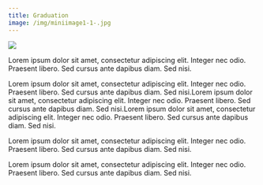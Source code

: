 ```yaml
---
title: Graduation
image: /img/miniimage1-1-.jpg
---
```

![](/img/miniimage1-1-.jpg)

Lorem ipsum dolor sit amet, consectetur adipiscing elit. Integer nec odio. Praesent libero. Sed cursus ante dapibus diam. Sed nisi.

Lorem ipsum dolor sit amet, consectetur adipiscing elit. Integer nec odio. Praesent libero. Sed cursus ante dapibus diam. Sed nisi.Lorem ipsum dolor sit amet, consectetur adipiscing elit. Integer nec odio. Praesent libero. Sed cursus ante dapibus diam. Sed nisi.Lorem ipsum dolor sit amet, consectetur adipiscing elit. Integer nec odio. Praesent libero. Sed cursus ante dapibus diam. Sed nisi.

Lorem ipsum dolor sit amet, consectetur adipiscing elit. Integer nec odio. Praesent libero. Sed cursus ante dapibus diam. Sed nisi.

Lorem ipsum dolor sit amet, consectetur adipiscing elit. Integer nec odio. Praesent libero. Sed cursus ante dapibus diam. Sed nisi.